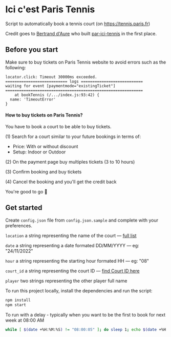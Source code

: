 # Ici c'est Paris Tennis

Script to automatically book a tennis court (on https://tennis.paris.fr)

Credit goes to [Bertrand d'Aure](https://github.com/bertrandda) who built [par-ici-tennis](https://github.com/bertrandda/par-ici-tennis) in the first place.


## Before you start
Make sure to buy tickets on Paris Tennis website to avoid errors such as the following:
```
locator.click: Timeout 30000ms exceeded.
=========================== logs ===========================
waiting for event [paymentmode="existingTicket"]
============================================================
    at bookTennis (/.../index.js:93:42) {
  name: 'TimeoutError'
}

```
#### How to buy tickets on Paris Tennis?
You have to book a court to be able to buy tickets.

(1) Search for a court similar to your future bookings in terms of:
- Price: With or without discount
- Setup: Indoor or Outdoor

(2) On the payment page buy multiples tickets (3 to 10 hours)

(3) Confirm booking and buy tickets

(4) Cancel the booking and you'll get the credit back

You're good to go 🎾


## Get started
Create `config.json` file from `config.json.sample` and complete with your preferences.

`location` a string representing the name of the court — [full list](https://airtable.com/shrNCuXYBTcjQBg7X)

`date` a string representing a date formated DD/MM/YYYY — eg: "24/11/2022"

`hour` a string representing the starting hour formated HH — eg: "08"

`court_id` a string representing the court ID — [find Court ID here](https://airtable.com/shrH4BCvssntJn9oB/tblMzdkwf9fNEztGy)

`player` two strings representing the other player full name

To run this project locally, install the dependencies and run the script:

```sh
npm install
npm start
```

To run with a delay - typically when you want to be the first to book for next week at 08:00 AM

```sh
while [ $(date +%H:%M:%S) != "08:00:05" ]; do sleep 1; echo $(date +%H:%M:%S) "wait for it... wait for it"; done; npm start
```
